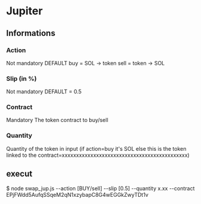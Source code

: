 # Jupiter

## Informations
### Action
Not mandatory
DEFAULT buy = SOL -> token
sell = token -> SOL

### Slip (in %)
Not mandatory
DEFAULT = 0.5 

### Contract
Mandatory
The token contract to buy/sell

### Quantity
Quantity of the token in input (if action=buy it's SOL else this is the token linked to the contract=xxxxxxxxxxxxxxxxxxxxxxxxxxxxxxxxxxxxxxxxxxxx)

## execut 
$ node swap_jup.js --action [BUY/sell] --slip [0.5] --quantity x.xx --contract EPjFWdd5AufqSSqeM2qN1xzybapC8G4wEGGkZwyTDt1v
